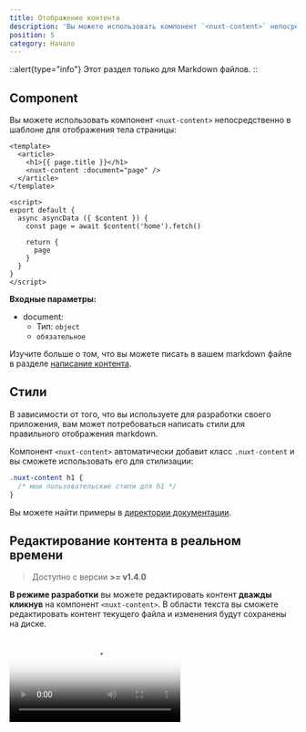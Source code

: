 ```yaml
---
title: Отображение контента
description: 'Вы можете использовать компонент `<nuxt-content>` непосредственно в шаблоне для отображения вашего Markdown.'
position: 5
category: Начало
---
```


::alert{type="info"}
Этот раздел только для Markdown файлов.
::

## Component

Вы можете использовать компонент `<nuxt-content>` непосредственно в шаблоне для отображения тела страницы:

```vue
<template>
  <article>
    <h1>{{ page.title }}</h1>
    <nuxt-content :document="page" />
  </article>
</template>

<script>
export default {
  async asyncData ({ $content }) {
    const page = await $content('home').fetch()

    return {
      page
    }
  }
}
</script>
```


**Входные параметры:**
- document:
  - Тип: `object`
  - `обязательное`

Изучите больше о том, что вы можете писать в вашем markdown файле в разделе [написание контента](/writing#markdown).

## Стили

В зависимости от того, что вы используете для разработки своего приложения, вам может потребоваться написать стили для правильного отображения markdown.

Компонент `<nuxt-content>` автоматически добавит класс `.nuxt-content` и вы сможете использовать его для стилизации:

```css
.nuxt-content h1 {
  /* мои пользовательские стили для h1 */
}
```

Вы можете найти примеры в [директории документации](https://github.com/nuxt/content/blob/master/docs/pages/_slug.vue).

## Редактирование контента в реальном времени

> Доступно с версии **>= v1.4.0**

**В режиме разработки** вы можете редактировать контент **дважды кликнув** на компонент `<nuxt-content>`. В области текста вы сможете редактировать контент текущего файла и изменения будут сохранены на диске.

<video poster="https://res.cloudinary.com/nuxt/video/upload/v1588091670/nuxt-content-ui_otfj5y.jpg" loop playsinline controls>
  <source src="https://res.cloudinary.com/nuxt/video/upload/v1588091670/nuxt-content-ui_otfj5y.webm" type="video/webm" />
  <source src="https://res.cloudinary.com/nuxt/video/upload/v1592314331/nuxt-content-ui_otfj5y.mp4" type="video/mp4" />
  <source src="https://res.cloudinary.com/nuxt/video/upload/v1588091670/nuxt-content-ui_otfj5y.ogv" type="video/ogg" />
</video>
